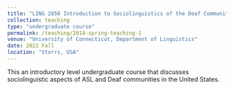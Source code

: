 ```yaml
---
title: "LING 2850 Introduction to Sociolinguistics of the Deaf Community"
collection: teaching
type: "undergraduate course"
permalink: /teaching/2014-spring-teaching-1
venue: "University of Connecticut, Department of Linguistics"
date: 2022 Fall
location: "Storrs, USA"
---
```


This an introductory level undergraduate course that discusses sociolinguistic aspects of ASL and Deaf communities in the United States.

